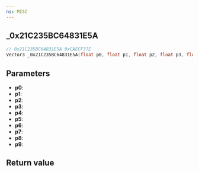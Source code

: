 ```yaml
---
ns: MISC
---
```

## _0x21C235BC64831E5A

```c
// 0x21C235BC64831E5A 0xCAECF37E
Vector3 _0x21C235BC64831E5A(float p0, float p1, float p2, float p3, float p4, float p5, float p6, float p7, float p8, BOOL p9);
```


## Parameters
* **p0**: 
* **p1**: 
* **p2**: 
* **p3**: 
* **p4**: 
* **p5**: 
* **p6**: 
* **p7**: 
* **p8**: 
* **p9**: 

## Return value
